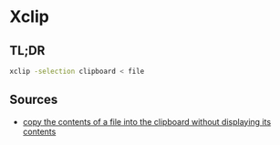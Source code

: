 # Xclip

## TL;DR

```sh
xclip -selection clipboard < file
```

## Sources

- [copy the contents of a file into the clipboard without displaying its contents]

[copy the contents of a file into the clipboard without displaying its contents]: https://unix.stackexchange.com/questions/211817/copy-the-contents-of-a-file-into-the-clipboard-without-displaying-its-contents#211826
